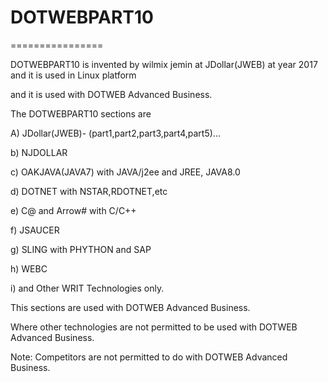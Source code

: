 # DOTWEBPART10
================

DOTWEBPART10 is invented by wilmix jemin at JDollar(JWEB) at year 2017 and it is used in Linux platform

and it is used with DOTWEB Advanced Business.


The   DOTWEBPART10  sections  are


A)  JDollar(JWEB)- (part1,part2,part3,part4,part5)...

b) NJDOLLAR

c)  OAKJAVA(JAVA7) with JAVA/j2ee and  JREE, JAVA8.0

d)  DOTNET  with NSTAR,RDOTNET,etc

e)  C@  and   Arrow# with  C/C++

f) JSAUCER

g)  SLING with  PHYTHON  and  SAP

h)  WEBC  

i) and   Other  WRIT  Technologies  only.


This   sections   are used  with   DOTWEB Advanced Business.

Where other technologies are not permitted   to be  used   with  DOTWEB Advanced Business.

Note:  Competitors   are not  permitted   to    do   with  DOTWEB Advanced Business.
